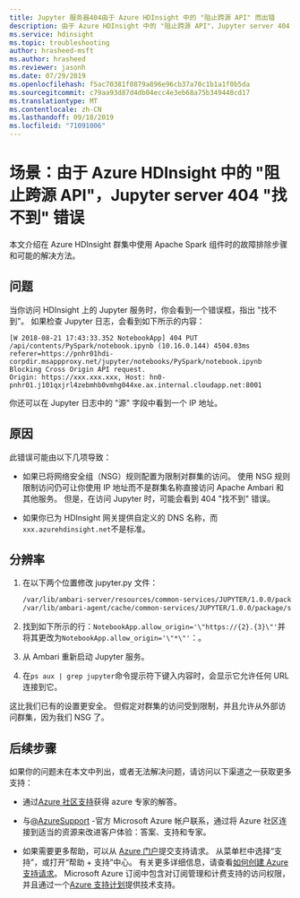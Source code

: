 ```yaml
---
title: Jupyter 服务器404由于 Azure HDInsight 中的 "阻止跨源 API" 而出错
description: 由于 Azure HDInsight 中的 "阻止跨源 API"，Jupyter server 404 "找不到" 错误
ms.service: hdinsight
ms.topic: troubleshooting
author: hrasheed-msft
ms.author: hrasheed
ms.reviewer: jasonh
ms.date: 07/29/2019
ms.openlocfilehash: f5ac70381f0879a896e96cb37a70c1b1a1f0b5da
ms.sourcegitcommit: c79aa93d87d4db04ecc4e3eb68a75b349448cd17
ms.translationtype: MT
ms.contentlocale: zh-CN
ms.lasthandoff: 09/18/2019
ms.locfileid: "71091006"
---
```

# <a name="scenario-jupyter-server-404-not-found-error-due-to-blocking-cross-origin-api-in-azure-hdinsight"></a>场景：由于 Azure HDInsight 中的 "阻止跨源 API"，Jupyter server 404 "找不到" 错误

本文介绍在 Azure HDInsight 群集中使用 Apache Spark 组件时的故障排除步骤和可能的解决方法。

## <a name="issue"></a>问题

当你访问 HDInsight 上的 Jupyter 服务时，你会看到一个错误框，指出 "找不到"。 如果检查 Jupyter 日志，会看到如下所示的内容：

```log
[W 2018-08-21 17:43:33.352 NotebookApp] 404 PUT /api/contents/PySpark/notebook.ipynb (10.16.0.144) 4504.03ms referer=https://pnhr01hdi-corpdir.msappproxy.net/jupyter/notebooks/PySpark/notebook.ipynb
Blocking Cross Origin API request.  
Origin: https://xxx.xxx.xxx, Host: hn0-pnhr01.j101qxjrl4zebmhb0vmhg044xe.ax.internal.cloudapp.net:8001
```

你还可以在 Jupyter 日志中的 "源" 字段中看到一个 IP 地址。

## <a name="cause"></a>原因

此错误可能由以下几项导致：

- 如果已将网络安全组（NSG）规则配置为限制对群集的访问。 使用 NSG 规则限制访问仍可让你使用 IP 地址而不是群集名称直接访问 Apache Ambari 和其他服务。 但是，在访问 Jupyter 时，可能会看到 404 "找不到" 错误。

- 如果你已为 HDInsight 网关提供自定义的 DNS 名称，而`xxx.azurehdinsight.net`不是标准。

## <a name="resolution"></a>分辨率

1. 在以下两个位置修改 jupyter.py 文件：

    ```bash
    /var/lib/ambari-server/resources/common-services/JUPYTER/1.0.0/package/scripts/jupyter.py
    /var/lib/ambari-agent/cache/common-services/JUPYTER/1.0.0/package/scripts/jupyter.py
    ```

1. 找到如下所示的行：`NotebookApp.allow_origin='\"https://{2}.{3}\"'`并将其更改为`NotebookApp.allow_origin='\"*\"'`：。

1. 从 Ambari 重新启动 Jupyter 服务。

1. 在`ps aux | grep jupyter`命令提示符下键入内容时，会显示它允许任何 URL 连接到它。

这比我们已有的设置更安全。 但假定对群集的访问受到限制，并且允许从外部访问群集，因为我们 NSG 了。

## <a name="next-steps"></a>后续步骤

如果你的问题未在本文中列出，或者无法解决问题，请访问以下渠道之一获取更多支持：

* 通过[Azure 社区支持](https://azure.microsoft.com/support/community/)获得 azure 专家的解答。

* 与[@AzureSupport](https://twitter.com/azuresupport) -官方 Microsoft Azure 帐户联系，通过将 Azure 社区连接到适当的资源来改进客户体验：答案、支持和专家。

* 如果需要更多帮助，可以从 [Azure 门户](https://portal.azure.com/?#blade/Microsoft_Azure_Support/HelpAndSupportBlade/)提交支持请求。 从菜单栏中选择“支持”，或打开“帮助 + 支持”中心。 有关更多详细信息，请查看[如何创建 Azure 支持请求](https://docs.microsoft.com/azure/azure-supportability/how-to-create-azure-support-request)。 Microsoft Azure 订阅中包含对订阅管理和计费支持的访问权限，并且通过一个[Azure 支持计划](https://azure.microsoft.com/support/plans/)提供技术支持。
